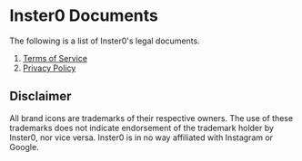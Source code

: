# Inster0 Documents
The following is a list of Inster0's legal documents.

1. [Terms of Service](terms_of_service.md)
2. [Privacy Policy](privacy_policy.md)

## Disclaimer

All brand icons are trademarks of their respective owners. The use of these trademarks does not indicate endorsement of the trademark holder by Inster0, nor vice versa. Inster0 is in no way affiliated with Instagram or Google.
